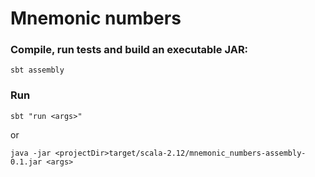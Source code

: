 # Mnemonic numbers

### Compile, run tests and build an executable JAR:
```
sbt assembly
```

### Run
```
sbt "run <args>"
```
or
```
java -jar <projectDir>target/scala-2.12/mnemonic_numbers-assembly-0.1.jar <args>
```
